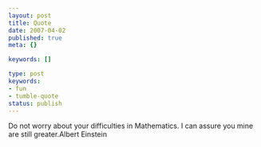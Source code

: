 ```yaml
---
layout: post
title: Quote
date: 2007-04-02
published: true
meta: {}

keywords: []

type: post
keywords:
- fun
- tumble-quote
status: publish
---
```

<!-- blockquote  -->Do not worry about your difficulties in Mathematics. I can assure you mine are still greater.<!-- endblockquote  -->Albert Einstein
